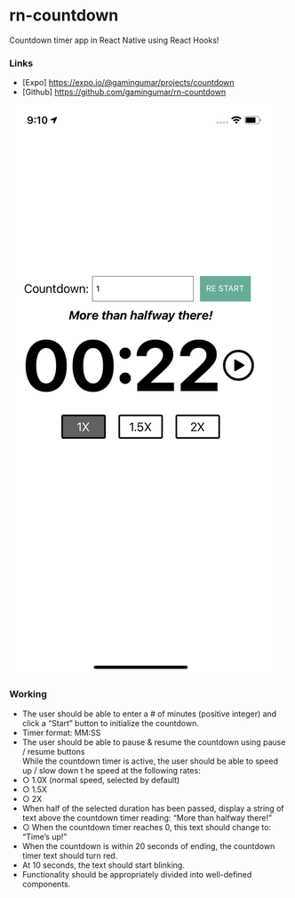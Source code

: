 # rn-countdown
Countdown timer app in React Native using React Hooks!


### Links
- [Expo] https://expo.io/@gamingumar/projects/countdown
- [Github] https://github.com/gamingumar/rn-countdown


![Countdown Timer](assets/preview.jpeg?raw=true "countdown preview")


### Working


- The user should be able to enter a # of minutes (positive integer) and click a “Start”
button to initialize the countdown.
- Timer format: MM:SS  
- The user should be able to pause & resume the countdown using pause / resume
  buttons  
  While the countdown timer is active, the user should be able to speed up / slow     down t he speed at the following rates:
- ○ 1.0X (normal speed, selected by default)
- ○ 1.5X
- ○ 2X   
- When half of the selected duration has been passed, display a string of text above the countdown timer reading: “More than halfway there!”
- ○ When the countdown timer reaches 0, this text should change to: “Time’s up!”  
- When the countdown is within 20 seconds of ending, the countdown timer text should turn red.  
- At 10 seconds, the text should start blinking.  
- Functionality should be appropriately divided into well-defined components.
